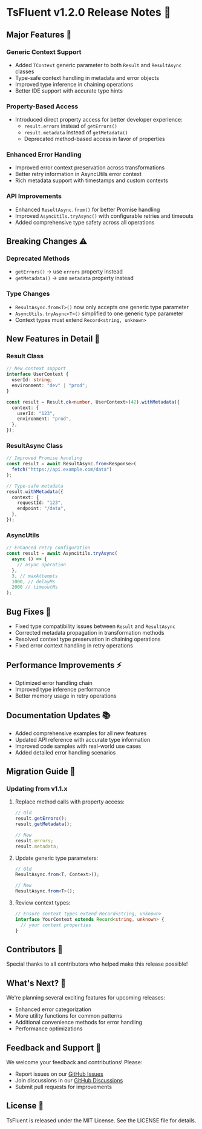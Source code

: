 # TsFluent v1.2.0 Release Notes 🎉

## Major Features 🌟

### Generic Context Support

- Added `TContext` generic parameter to both `Result` and `ResultAsync` classes
- Type-safe context handling in metadata and error objects
- Improved type inference in chaining operations
- Better IDE support with accurate type hints

### Property-Based Access

- Introduced direct property access for better developer experience:
  - `result.errors` instead of `getErrors()`
  - `result.metadata` instead of `getMetadata()`
  - Deprecated method-based access in favor of properties

### Enhanced Error Handling

- Improved error context preservation across transformations
- Better retry information in AsyncUtils error context
- Rich metadata support with timestamps and custom contexts

### API Improvements

- Enhanced `ResultAsync.from()` for better Promise handling
- Improved `AsyncUtils.tryAsync()` with configurable retries and timeouts
- Added comprehensive type safety across all operations

## Breaking Changes ⚠️

### Deprecated Methods

- `getErrors()` → use `errors` property instead
- `getMetadata()` → use `metadata` property instead

### Type Changes

- `ResultAsync.from<T>()` now only accepts one generic type parameter
- `AsyncUtils.tryAsync<T>()` simplified to one generic type parameter
- Context types must extend `Record<string, unknown>`

## New Features in Detail 📝

### Result Class

```typescript
// New context support
interface UserContext {
  userId: string;
  environment: "dev" | "prod";
}

const result = Result.ok<number, UserContext>(42).withMetadata({
  context: {
    userId: "123",
    environment: "prod",
  },
});
```

### ResultAsync Class

```typescript
// Improved Promise handling
const result = await ResultAsync.from<Response>(
  fetch("https://api.example.com/data")
);

// Type-safe metadata
result.withMetadata({
  context: {
    requestId: "123",
    endpoint: "/data",
  },
});
```

### AsyncUtils

```typescript
// Enhanced retry configuration
const result = await AsyncUtils.tryAsync(
  async () => {
    // async operation
  },
  3, // maxAttempts
  1000, // delayMs
  2000 // timeoutMs
);
```

## Bug Fixes 🐛

- Fixed type compatibility issues between `Result` and `ResultAsync`
- Corrected metadata propagation in transformation methods
- Resolved context type preservation in chaining operations
- Fixed error context handling in retry operations

## Performance Improvements ⚡

- Optimized error handling chain
- Improved type inference performance
- Better memory usage in retry operations

## Documentation Updates 📚

- Added comprehensive examples for all new features
- Updated API reference with accurate type information
- Improved code samples with real-world use cases
- Added detailed error handling scenarios

## Migration Guide 🔄

### Updating from v1.1.x

1. Replace method calls with property access:

   ```typescript
   // Old
   result.getErrors();
   result.getMetadata();

   // New
   result.errors;
   result.metadata;
   ```

2. Update generic type parameters:

   ```typescript
   // Old
   ResultAsync.from<T, Context>();

   // New
   ResultAsync.from<T>();
   ```

3. Review context types:
   ```typescript
   // Ensure context types extend Record<string, unknown>
   interface YourContext extends Record<string, unknown> {
     // your context properties
   }
   ```

## Contributors 👥

Special thanks to all contributors who helped make this release possible!

## What's Next? 🔮

We're planning several exciting features for upcoming releases:

- Enhanced error categorization
- More utility functions for common patterns
- Additional convenience methods for error handling
- Performance optimizations

## Feedback and Support 💬

We welcome your feedback and contributions! Please:

- Report issues on our [GitHub Issues](https://github.com/Adedoyin-Emmanuel/tsfluent/issues)
- Join discussions in our [GitHub Discussions](https://github.com/Adedoyin-Emmanuel/tsfluent/discussions)
- Submit pull requests for improvements

## License 📄

TsFluent is released under the MIT License. See the LICENSE file for details.
